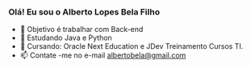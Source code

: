 ### Olá! Eu sou o Alberto Lopes Bela Filho

- 🔭 Objetivo é trabalhar com  Back-end 
- 🌱 Estudando Java e Python 
- 👯 Cursando: Oracle Next Education e JDev Treinamento Cursos TI.
- 📫 Contate -me no e-mail albertobela@gmail.com
